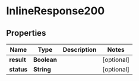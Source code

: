 

# InlineResponse200

## Properties

Name | Type | Description | Notes
------------ | ------------- | ------------- | -------------
**result** | **Boolean** |  |  [optional]
**status** | **String** |  |  [optional]




